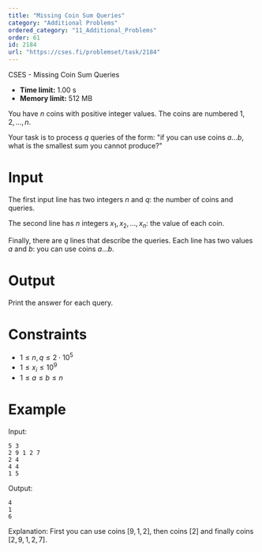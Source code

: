 ```yaml
---
title: "Missing Coin Sum Queries"
category: "Additional Problems"
ordered_category: "11_Additional_Problems"
order: 61
id: 2184
url: "https://cses.fi/problemset/task/2184"
---
```


CSES - Missing Coin Sum Queries

  * **Time limit:** 1.00 s
  * **Memory limit:** 512 MB

You have $n$ coins with positive integer values. The coins are numbered
$1,2,\dots,n$.

Your task is to process $q$ queries of the form: "if you can use coins $a
\dots b$, what is the smallest sum you cannot produce?"

# Input

The first input line has two integers $n$ and $q$: the number of coins and
queries.

The second line has $n$ integers $x_1,x_2,\dots,x_n$: the value of each coin.

Finally, there are $q$ lines that describe the queries. Each line has two
values $a$ and $b$: you can use coins $a \dots b$.

# Output

Print the answer for each query.

# Constraints

  * $1 \le n, q \le 2 \cdot 10^5$
  * $1 \le x_i \le 10^9$
  * $1 \le a \le b \le n$

# Example

Input:

    
    
    5 3
    2 9 1 2 7
    2 4
    4 4
    1 5
    

Output:

    
    
    4
    1
    6
    

Explanation: First you can use coins $[9,1,2]$, then coins $[2]$ and finally
coins $[2,9,1,2,7]$.

